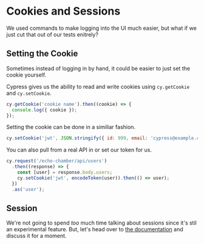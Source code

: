 # Cookies and Sessions

We used commands to make logging into the UI much easier, but what if we just cut that out of our tests enitrely?

## Setting the Cookie

Sometimes instead of logging in by hand, it could be easier to just set the cookie yourself.

Cypress gives us the ability to read and write cookies using `cy.getCookie` and `cy.setCookie`.

```js
cy.getCookie('cookie name').then((cookie) => {
  console.log({ cookie });
});
```

Setting the cookie can be done in a similiar fashion.

```js
cy.setCookie('jwt', JSON.stringify({ id: 999, email: 'cypress@example.com' }));
```

You can also pull from a real API in or set our token for us.

```js
cy.request('/echo-chamber/api/users')
  .then((response) => {
    const [user] = response.body.users;
    cy.setCookie('jwt', encodeToken(user)).then(() => user);
  })
  .as('user');
```

## Session

We're not going to spend _too_ much time talking about sessions since it's stil an experimental feature. But, let's head over to [the documentation](https://docs.cypress.io/api/commands/session#Syntax) and discuss it for a moment.
